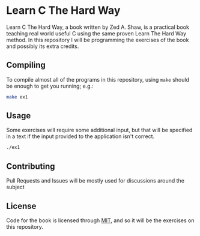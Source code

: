 # Learn C The Hard Way

Learn C The Hard Way, a book written by Zed A. Shaw, is a practical book teaching real world useful C using the same proven Learn The Hard Way method. In this repository I will be programming the exercises of the book and possibly its extra credits.

## Compiling

To compile almost all of the programs in this repository, using `make` should be enough to get you running; e.g.:

```bash
make ex1
```

## Usage
Some exercises will require some additional input, but that will be specified in a text if the input provided to the application isn't correct.
```bash
./ex1
```

## Contributing
Pull Requests and Issues will be mostly used for discussions around the subject

## License
Code for the book is licensed through [MIT](https://choosealicense.com/licenses/mit/), and so it will be the exercises on this repository.
